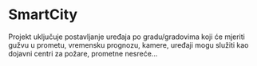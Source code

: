 # SmartCity
Projekt uključuje postavljanje uređaja po gradu/gradovima koji će mjeriti gužvu u prometu, vremensku prognozu, kamere, uređaji mogu služiti kao dojavni centri za požare, prometne nesreće...